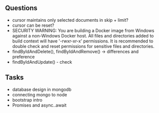 ## Questions
- cursor maintains only selected documents in skip + limit?
- cursor can be reset?
- SECURITY WARNING: You are building a Docker image from Windows against a non-Windows Docker host. All files and directories added to build context will have '-rwxr-xr-x' permissions. It is recommended to double check and reset permissions for sensitive files and directories.
- findByIdAndDelete(), findByIdAndRemove() -> differences and preference
- findByIdAndUpdate() - check

## Tasks
- database design in mongodb
- connecting mongo to node
- bootstrap intro
- Promises and async..await